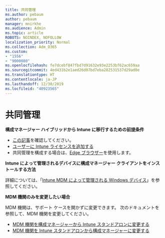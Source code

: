 ```yaml
---
title: 共同管理
ms.author: pebaum
author: pebaum
manager: mnirkhe
ms.audience: Admin
ms.topic: article
ROBOTS: NOINDEX, NOFOLLOW
localization_priority: Normal
ms.collection: Adm_O365
ms.custom:
- "1556"
- "9000080"
ms.openlocfilehash: fe7dcebf847fbd7d91632e93e2253bf62ac659aa
ms.sourcegitcommit: 4ed431b2e1aed26d07bd7eba282531537d29ad0e
ms.translationtype: HT
ms.contentlocale: ja-JP
ms.lasthandoff: 12/30/2019
ms.locfileid: "40923565"
---
```

# <a name="co-management"></a>共同管理

**構成マネージャー ハイブリッドから Intune に移行するための前提条件**

- [この記事](https://docs.microsoft.com/sccm/mdm/deploy-use/migrate-hybridmdm-to-intunesa)を確認してください。
- [ユーザーに Intune ライセンスを追加する](https://docs.microsoft.com/intune/licenses-assign)
- 共同管理を構成する場合は、[Edge ブラウザー](https://www.microsoft.com/windows/microsoft-edge)を使用します。

**Intune によって管理されるデバイスに構成マネージャー クライアントをインストールする方法**

詳細については、「[Intune MDM によって管理される Windows デバイス](https://docs.microsoft.com/sccm/core/clients/deploy/deploy-clients-to-windows-computers#bkmk_mdm)」を参照してください。

**MDM 機関のみを変更したい場合**

MDM 機関は、サポート ケースを開かずに変更できます。 次のドキュメントを参照して、MDM 機関を変更してください。
- [MDM 機関を構成マネージャーから Intune スタンドアロンに変更する](https://docs.microsoft.com/sccm/mdm/deploy-use/migrate-change-mdm-authority)
- [MDM 機関を Intune スタンドアロンから構成マネージャーに変更する](https://docs.microsoft.com/intune-classic/deploy-use/prerequisites-for-enrollment#what-to-do-if-you-choose-the-wrong-mdm-authority-setting)